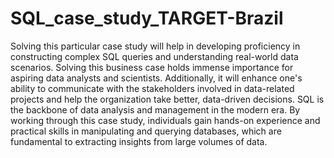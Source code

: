# SQL_case_study_TARGET-Brazil
Solving this particular case study will help in developing proficiency in constructing complex SQL queries and understanding real-world data scenarios.
Solving this business case holds immense importance for aspiring data analysts and scientists.
Additionally, it will enhance one's ability to communicate with the stakeholders involved in data-related projects and help the organization take better, data-driven decisions.
SQL is the backbone of data analysis and management in the modern era. By working through this case study, individuals gain hands-on experience and practical skills in manipulating and querying databases, which are fundamental to extracting insights from large volumes of data.
